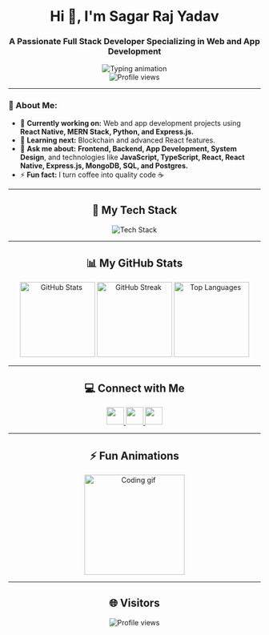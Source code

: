 <h1 align="center">Hi 👋, I'm Sagar Raj Yadav</h1>
<h3 align="center">A Passionate Full Stack Developer Specializing in Web and App Development</h3>

<div align="center">
  <img src="https://readme-typing-svg.demolab.com?font=Fira+Code&size=22&duration=4000&pause=1000&color=37BCF7&center=true&vCenter=true&width=600&lines=Frontend+%7C+Backend+%7C+App+Developer;Always+Learning+%7C+Problem+Solver+%F0%9F%A7%91%E2%80%8D%F0%9F%92%BB" alt="Typing animation" />
</div>

<div align="center">
  <img src="https://komarev.com/ghpvc/?username=sagar-raj-yadav&label=Profile+Views&color=brightgreen&style=flat-square" alt="Profile views" />
</div>

---

### 🌟 About Me:
- 🔭 **Currently working on:** Web and app development projects using **React Native, MERN Stack, Python, and Express.js.**
- 🌱 **Learning next:** Blockchain and advanced React features.
- 💬 **Ask me about:** **Frontend, Backend, App Development, System Design**, and technologies like **JavaScript, TypeScript, React, React Native, Express.js, MongoDB, SQL, and Postgres.**
- ⚡ **Fun fact:** I turn coffee into quality code ☕

---

<h2 align="center">🚀 My Tech Stack</h2>
<div align="center">
  <img src="https://skillicons.dev/icons?i=html,css,javascript,typescript,react,nodejs,express,mongodb,sql,postgres,python,django,c,cpp,github,git,androidstudio,vscode,figma,aws" alt="Tech Stack" />
</div>

---

<h2 align="center">📊 My GitHub Stats</h2>
<div align="center">
  <img src="https://github-readme-stats.vercel.app/api?username=sagar-raj-yadav&show_icons=true&theme=radical" height="150" alt="GitHub Stats" />
  <img src="https://streak-stats.demolab.com?user=sagar-raj-yadav&theme=radical" height="150" alt="GitHub Streak" />
  <img src="https://github-readme-stats.vercel.app/api/top-langs/?username=sagar-raj-yadav&layout=compact&theme=radical" height="150" alt="Top Languages" />
</div>

---

<h2 align="center">💻 Connect with Me</h2>
<div align="center">
  <a href="https://linkedin.com/in/sagar-raj-yadav-751a18191" target="_blank">
    <img src="https://img.shields.io/static/v1?message=LinkedIn&logo=linkedin&label=&color=0e76a8&logoColor=white&style=for-the-badge" height="35" />
  </a>
  <a href="mailto:sagarrajyadav2002@gmail.com" target="_blank">
    <img src="https://img.shields.io/static/v1?message=Gmail&logo=gmail&label=&color=red&logoColor=white&style=for-the-badge" height="35" />
  </a>
  <a href="https://instagram.com/sagar__.yadav_" target="_blank">
    <img src="https://img.shields.io/static/v1?message=Instagram&logo=instagram&label=&color=E4405F&logoColor=white&style=for-the-badge" height="35" />
  </a>
</div>

---

<h2 align="center">⚡ Fun Animations</h2>
<div align="center">
  <img src="https://media.giphy.com/media/26tn33aiTi1jkl6H6/giphy.gif" height="200" alt="Coding gif" />
</div>

---

<h2 align="center">🌐 Visitors</h2>
<div align="center">
  <img src="https://komarev.com/ghpvc/?username=sagar-raj-yadav&label=Profile+Views&color=brightgreen&style=flat-square" alt="Profile views" />
</div>
